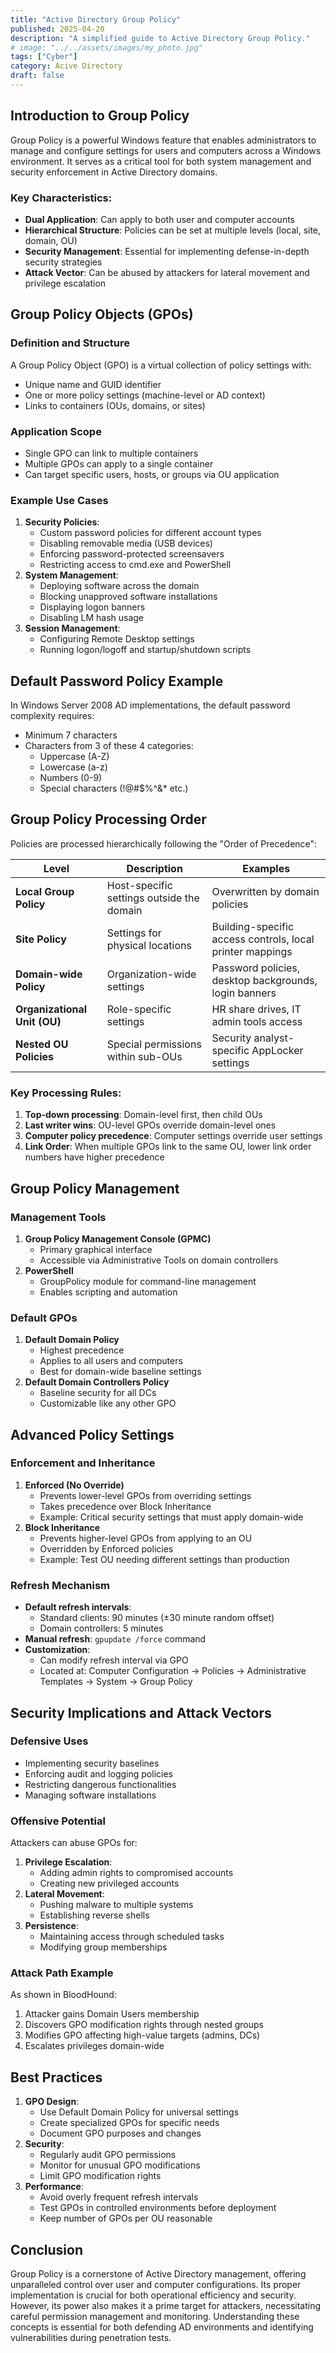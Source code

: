 ```yaml
---
title: "Active Directory Group Policy"
published: 2025-04-20
description: "A simplified guide to Active Directory Group Policy."
# image: "../../assets/images/my_photo.jpg"
tags: ["Cyber"]
category: Acive Directory
draft: false
---
```


## Introduction to Group Policy

Group
 Policy is a powerful Windows feature that enables administrators to 
manage and configure settings for users and computers across a Windows 
environment. It serves as a critical tool for both system management and
 security enforcement in Active Directory domains.

### Key Characteristics:

- **Dual Application**: Can apply to both user and computer accounts
- **Hierarchical Structure**: Policies can be set at multiple levels (local, site, domain, OU)
- **Security Management**: Essential for implementing defense-in-depth security strategies
- **Attack Vector**: Can be abused by attackers for lateral movement and privilege escalation

## Group Policy Objects (GPOs)

### Definition and Structure

A Group Policy Object (GPO) is a virtual collection of policy settings with:

- Unique name and GUID identifier
- One or more policy settings (machine-level or AD context)
- Links to containers (OUs, domains, or sites)

### Application Scope

- Single GPO can link to multiple containers
- Multiple GPOs can apply to a single container
- Can target specific users, hosts, or groups via OU application

### Example Use Cases

1. **Security Policies**:
    - Custom password policies for different account types
    - Disabling removable media (USB devices)
    - Enforcing password-protected screensavers
    - Restricting access to cmd.exe and PowerShell
2. **System Management**:
    - Deploying software across the domain
    - Blocking unapproved software installations
    - Displaying logon banners
    - Disabling LM hash usage
3. **Session Management**:
    - Configuring Remote Desktop settings
    - Running logon/logoff and startup/shutdown scripts

## Default Password Policy Example

In Windows Server 2008 AD implementations, the default password complexity requires:

- Minimum 7 characters
- Characters from 3 of these 4 categories:
    - Uppercase (A-Z)
    - Lowercase (a-z)
    - Numbers (0-9)
    - Special characters (!@#$%^&* etc.)

## Group Policy Processing Order

Policies are processed hierarchically following the "Order of Precedence":

| Level | Description | Examples |
| --- | --- | --- |
| **Local Group Policy** | Host-specific settings outside the domain | Overwritten by domain policies |
| **Site Policy** | Settings for physical locations | Building-specific access controls, local printer mappings |
| **Domain-wide Policy** | Organization-wide settings | Password policies, desktop backgrounds, login banners |
| **Organizational Unit (OU)** | Role-specific settings | HR share drives, IT admin tools access |
| **Nested OU Policies** | Special permissions within sub-OUs | Security analyst-specific AppLocker settings |

### Key Processing Rules:

1. **Top-down processing**: Domain-level first, then child OUs
2. **Last writer wins**: OU-level GPOs override domain-level ones
3. **Computer policy precedence**: Computer settings override user settings
4. **Link Order**: When multiple GPOs link to the same OU, lower link order numbers have higher precedence

## Group Policy Management

### Management Tools

1. **Group Policy Management Console (GPMC)**
    - Primary graphical interface
    - Accessible via Administrative Tools on domain controllers
2. **PowerShell**
    - GroupPolicy module for command-line management
    - Enables scripting and automation

### Default GPOs

1. **Default Domain Policy**
    - Highest precedence
    - Applies to all users and computers
    - Best for domain-wide baseline settings
2. **Default Domain Controllers Policy**
    - Baseline security for all DCs
    - Customizable like any other GPO

## Advanced Policy Settings

### Enforcement and Inheritance

1. **Enforced (No Override)**
    - Prevents lower-level GPOs from overriding settings
    - Takes precedence over Block Inheritance
    - Example: Critical security settings that must apply domain-wide
2. **Block Inheritance**
    - Prevents higher-level GPOs from applying to an OU
    - Overridden by Enforced policies
    - Example: Test OU needing different settings than production

### Refresh Mechanism

- **Default refresh intervals**:
    - Standard clients: 90 minutes (±30 minute random offset)
    - Domain controllers: 5 minutes
- **Manual refresh**: `gpupdate /force` command
- **Customization**:
    - Can modify refresh interval via GPO
    - Located at: Computer Configuration → Policies → Administrative Templates → System → Group Policy

## Security Implications and Attack Vectors

### Defensive Uses

- Implementing security baselines
- Enforcing audit and logging policies
- Restricting dangerous functionalities
- Managing software installations

### Offensive Potential

Attackers can abuse GPOs for:

1. **Privilege Escalation**:
    - Adding admin rights to compromised accounts
    - Creating new privileged accounts
2. **Lateral Movement**:
    - Pushing malware to multiple systems
    - Establishing reverse shells
3. **Persistence**:
    - Maintaining access through scheduled tasks
    - Modifying group memberships

### Attack Path Example

As shown in BloodHound:

1. Attacker gains Domain Users membership
2. Discovers GPO modification rights through nested groups
3. Modifies GPO affecting high-value targets (admins, DCs)
4. Escalates privileges domain-wide

## Best Practices

1. **GPO Design**:
    - Use Default Domain Policy for universal settings
    - Create specialized GPOs for specific needs
    - Document GPO purposes and changes
2. **Security**:
    - Regularly audit GPO permissions
    - Monitor for unusual GPO modifications
    - Limit GPO modification rights
3. **Performance**:
    - Avoid overly frequent refresh intervals
    - Test GPOs in controlled environments before deployment
    - Keep number of GPOs per OU reasonable

## Conclusion

Group
 Policy is a cornerstone of Active Directory management, offering 
unparalleled control over user and computer configurations. Its proper 
implementation is crucial for both operational efficiency and security. 
However, its power also makes it a prime target for attackers, 
necessitating careful permission management and monitoring. 
Understanding these concepts is essential for both defending AD 
environments and identifying vulnerabilities during penetration tests.